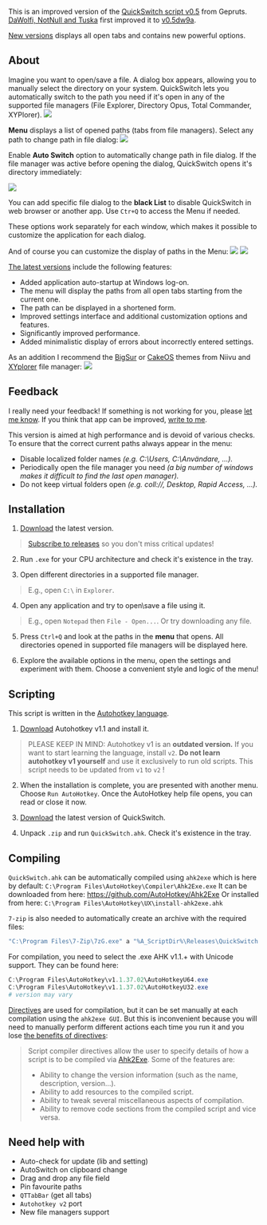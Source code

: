 This is an improved version of the [QuickSwitch script v0.5](https://github.com/gepruts/QuickSwitch) from Gepruts. [DaWolfi, NotNull and Tuska](https://www.voidtools.com/forum/viewtopic.php?t=9881) first improved it to [v0.5dw9a](https://www.voidtools.com/forum/download/file.php?id=2235).

[New versions](https://github.com/JoyHak/QuickSwitch/releases) displays all open tabs and contains new powerful options. 

## About

Imagine you want to open/save a file. A dialog box appears, allowing you to manually select the directory on your system. QuickSwitch lets you automatically switch to the path you need if it's open in any of the supported file managers (File Explorer, Directory Opus, Total Commander, XYPlorer). 
![](https://github.com/JoyHak/QuickSwitch/blob/main/Images/white.png)

**Menu** displays a list of opened paths (tabs from file managers). Select any path to change path in file dialog:
![](https://github.com/JoyHak/QuickSwitch/blob/main/Images/menu.gif)

Enable **Auto Switch** option to automatically change path in file dialog. If the file manager was active before opening the dialog, QuickSwitch opens it's directory immediately:

![](https://github.com/JoyHak/QuickSwitch/blob/main/Images/autoswitch.gif)

You can add specific file dialog to the **black List** to disable QuickSwitch in web browser or another app. Use `Ctr+Q` to access the Menu if needed.

These options work separately for each window, which makes it possible to customize the application for each dialog.

And of course you can customize the display of paths in the Menu:
![](https://github.com/JoyHak/QuickSwitch/blob/main/Images/settings.png)
![](https://github.com/JoyHak/QuickSwitch/blob/main/Images/settings.gif)

[The latest versions](https://github.com/JoyHak/QuickSwitch/releases) include the following features:

- Added application auto-startup at Windows log-on.
- The menu will display the paths from all open tabs starting from the current one. 
- The path can be displayed in a shortened form.
- Improved settings interface and additional customization options and features.
- Significantly improved performance.
- Added minimalistic display of errors about incorrectly entered settings.

As an addition I recommend the [BigSur](https://www.deviantart.com/niivu/art/Big-Sur-2-Windows-10-Themes-861727886) or [CakeOS](https://www.deviantart.com/niivu/art/cakeOS-2-0-for-Windows-11-953541433) themes from Niivu and [XYplorer](https://www.xyplorer.com/index.php) file manager:
![](https://github.com/JoyHak/QuickSwitch/blob/main/Images/xyplorer.png)


## Feedback

I really need your feedback! If something is not working for you, please [let me know](https://github.com/JoyHak/QuickSwitch/issues/new?template=bug-report.yaml). If you think that app can be improved, [write to me](https://github.com/JoyHak/QuickSwitch/issues/new?template=feature-request.yaml).

This version is aimed at high performance and is devoid of various checks. To ensure that the correct current paths always appear in the menu:
- Disable localized folder names *(e.g. C:\Users, C:\Användare, ...).*                       
- Periodically open the file manager you need *(a big number of windows makes it difficult to find the last open manager).*
- Do not keep virtual folders open *(e.g. coll://, Desktop, Rapid Access, ...).*

## Installation

1. [Download](https://github.com/JoyHak/QuickSwitch/releases) the latest version.

> [Subscribe to releases](https://docs.github.com/en/account-and-profile/managing-subscriptions-and-notifications-on-github/setting-up-notifications/about-notifications#notifications-and-subscriptions) so you don't miss critical updates!

2. Run `.exe` for your CPU architecture and check it's existence in the tray.

3. Open different directories in a supported file manager.

> E.g., open `C:\` in `Explorer`.

4. Open any application and try to open\save a file using it.

> E.g., open `Notepad` then `File - Open...`. Or try downloading any file.

5. Press `Ctrl+Q` and look at the paths in the **menu** that opens. All directories opened in supported file managers will be displayed here.

6. Explore the available options in the menu, open the settings and experiment with them. Choose a convenient style and logic of the menu!

##  Scripting

This script is written in the [Autohotkey language](https://en.m.wikipedia.org/wiki/AutoHotkey).

1. [Download](https://www.autohotkey.com/download/) Autohotkey v1.1 and install it. 

> PLEASE KEEP IN MIND: Autohotkey v1 is an **outdated version.** If you want to start learning the language, install `v2`. **Do not learn autohotkey v1 yourself** and use it exclusively to run old scripts. This script needs to be updated from `v1` to `v2` !

2. When the installation is complete, you are presented with another menu. Choose `Run AutoHotkey`.
Once the AutoHotkey help file opens, you can read or close it now. 

3. [Download](https://github.com/JoyHak/QuickSwitch/releases) the latest version of QuickSwitch.
5.  Unpack `.zip` and run `QuickSwitch.ahk`. Check it's existence in the tray.

## Compiling	

`QuickSwitch.ahk` can be automatically compiled using `ahk2exe` which is here by default: `C:\Program Files\AutoHotkey\Compiler\Ahk2Exe.exe` 
It can be downloaded from here: https://github.com/AutoHotkey/Ahk2Exe
Or installed from here: `C:\Program Files\AutoHotkey\UX\install-ahk2exe.ahk`

`7-zip` is also needed to automatically create an archive with the required files: 

```powershell
"C:\Program Files\7-Zip\7zG.exe" a "%A_ScriptDir%\Releases\QuickSwitch 1.0".zip -tzip -sae -- "%A_ScriptDir%\QuickSwitch.ahk" "%A_ScriptDir%\Lib" "%A_ScriptDir%\QuickSwitch.ico"
```

For compilation, you need to select the .exe AHK v1.1.+ with Unicode support. They can be found here:
```powershell
C:\Program Files\AutoHotkey\v1.1.37.02\AutoHotkeyU64.exe
C:\Program Files\AutoHotkey\v1.1.37.02\AutoHotkeyU32.exe
# version may vary
```

[Directives](https://www.autohotkey.com/docs/v1/misc/Ahk2ExeDirectives.htm#Bin) are used for compilation, but it can be set manually at each compilation using the `ahk2exe GUI`. But this is inconvenient because you will need to manually perform different actions each time you run it and you lose [the benefits of directives](https://www.autohotkey.com/docs/v1/misc/Ahk2ExeDirectives.htm#SetProp):

> Script compiler directives allow the user to specify details of how a script is to be compiled via [Ahk2Exe](https://www.autohotkey.com/docs/v1/Scripts.htm#ahk2exe). Some of the features are:
>
> - Ability to change the version information (such as the name, description, version...).
> - Ability to add resources to the compiled script.
> - Ability to tweak several miscellaneous aspects of compilation.
> - Ability to remove code sections from the compiled script and vice versa.

## Need help with
- Auto-check for update (lib and setting)
- AutoSwitch on clipboard change
- Drag and drop any file field
- Pin favourite paths
- `QTTabBar` (get all tabs)
- `Autohotkey v2` port
- New file managers support
